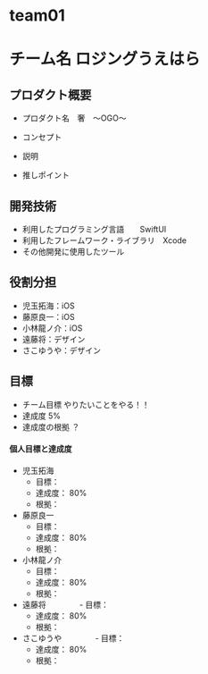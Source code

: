# team01

# チーム名 ロジングうえはら

## プロダクト概要
- プロダクト名　奢　〜OGO〜

- コンセプト

- 説明

- 推しポイント

## 開発技術
- 利用したプログラミング言語　　SwiftUI
- 利用したフレームワーク・ライブラリ　Xcode
- その他開発に使用したツール

## 役割分担
- 児玉拓海：iOS
- 藤原良一：iOS
- 小林龍ノ介：iOS
- 遠藤将：デザイン
- さこゆうや：デザイン

## 目標
- チーム目標
やりたいことをやる！！
- 達成度
5%
- 達成度の根拠
？

#### 個人目標と達成度  
- 児玉拓海 
  - 目標：  
  - 達成度： 80%  
  - 根拠：  
- 藤原良一
  - 目標：  
  - 達成度： 80%  
  - 根拠： 
- 小林龍ノ介
  - 目標：  
  - 達成度： 80%  
  - 根拠： 
- 遠藤将
　　　　- 目標：  
  - 達成度： 80%  
  - 根拠： 
- さこゆうや
　　　　- 目標：  
  - 達成度： 80%  
  - 根拠： 
